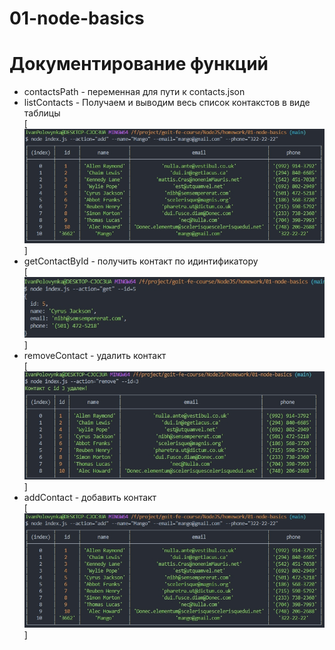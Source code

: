 # 01-node-basics

# Документирование функций

- contactsPath - переменная для пути к contacts.json 
- listContacts - Получаем и выводим весь список контакстов в виде таблицы <br/>
[<img  alt="List"  src="https://raw.githubusercontent.com/transformator98/01-node-basics/main/scrin/add.jpg" />] <br/>
- getContactById - получить контакт по идинтификатору<br/>
[<img  alt="Get"  src="https://raw.githubusercontent.com/transformator98/01-node-basics/main/scrin/get.jpg" />]<br/>
- removeContact - удалить контакт<br/>
[<img  alt="Remove"  src="https://raw.githubusercontent.com/transformator98/01-node-basics/main/scrin/remove.jpg" />]<br/>
- addContact - добавить контакт<br/>
[<img  alt="Add"  src="https://raw.githubusercontent.com/transformator98/01-node-basics/main/scrin/add.jpg" />]
